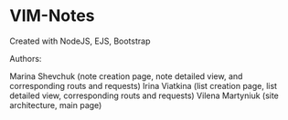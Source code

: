# VIM-Notes

Created with NodeJS, EJS, Bootstrap

Authors: 

Marina Shevchuk (note creation page, note detailed view, and corresponding routs and requests)
Irina Viatkina (list creation page, list detailed view, corresponding routs and requests)
Vilena Martyniuk (site architecture, main page) 



  
  
